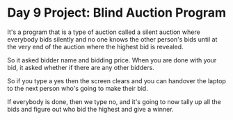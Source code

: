 # Day 9 Project: Blind Auction Program

It's a program that is a type of auction called a silent auction where everybody 
bids silently and no one knows the other person's bids until at the very end of 
the auction where the highest bid is revealed. 

So it asked bidder name and bidding price. When you are done with your bid, 
it asked whether if there are any other bidders.

So if you type a yes then the screen clears and you can handover the laptop to
the next person who's going to make their bid.

If everybody is done, then we type no, and it's going to now tally up all the bids 
and figure out who bid the highest and give a winner.